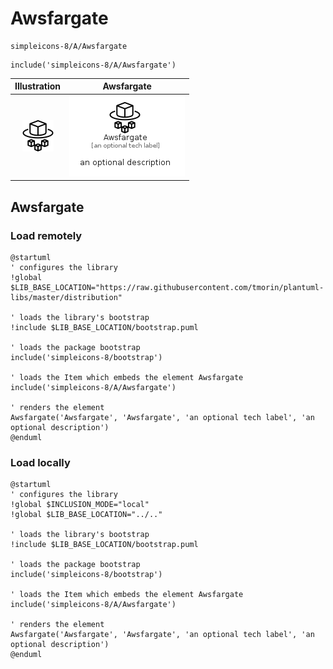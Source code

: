 # Awsfargate


```text
simpleicons-8/A/Awsfargate
```

```text
include('simpleicons-8/A/Awsfargate')
```



| Illustration | Awsfargate |
| :---: | :---: |
| ![illustration for Illustration](../../simpleicons-8/A/Awsfargate.png) | ![illustration for Awsfargate](../../simpleicons-8/A/Awsfargate.Local.png) |




## Awsfargate

### Load remotely
```plantuml
@startuml
' configures the library
!global $LIB_BASE_LOCATION="https://raw.githubusercontent.com/tmorin/plantuml-libs/master/distribution"

' loads the library's bootstrap
!include $LIB_BASE_LOCATION/bootstrap.puml

' loads the package bootstrap
include('simpleicons-8/bootstrap')

' loads the Item which embeds the element Awsfargate
include('simpleicons-8/A/Awsfargate')

' renders the element
Awsfargate('Awsfargate', 'Awsfargate', 'an optional tech label', 'an optional description')
@enduml
```

### Load locally
```plantuml
@startuml
' configures the library
!global $INCLUSION_MODE="local"
!global $LIB_BASE_LOCATION="../.."

' loads the library's bootstrap
!include $LIB_BASE_LOCATION/bootstrap.puml

' loads the package bootstrap
include('simpleicons-8/bootstrap')

' loads the Item which embeds the element Awsfargate
include('simpleicons-8/A/Awsfargate')

' renders the element
Awsfargate('Awsfargate', 'Awsfargate', 'an optional tech label', 'an optional description')
@enduml
```


